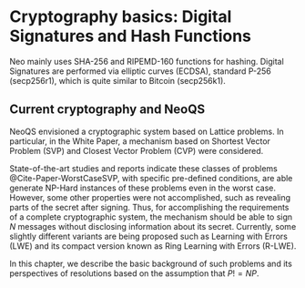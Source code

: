 # Cryptography basics: Digital Signatures and Hash Functions

Neo mainly uses SHA-256 and RIPEMD-160 functions for hashing.
Digital Signatures are performed via elliptic curves (ECDSA), standard P-256 (secp256r1), which is quite similar to Bitcoin (secp256k1).

## Current cryptography and NeoQS

NeoQS envisioned a cryptographic system based on Lattice problems.
In particular, in the White Paper, a mechanism based on Shortest Vector Problem (SVP) and Closest Vector Problem (CVP)
were considered.

State-of-the-art studies and reports indicate these classes of problems @Cite-Paper-WorstCaseSVP, with specific pre-defined conditions,
are able generate NP-Hard instances of these problems even in the worst case.
However, some other properties were not accomplished, such as revealing parts of the secret after signing.
Thus, for accomplishing the requirements of a complete cryptographic system, the mechanism should be able to sign $N$ messages
without disclosing information about its secret.
Currently, some slightly different variants are being proposed such as Learning with Errors (LWE) and its compact version known as Ring Learning with Errors (R-LWE).

In this chapter, we describe the basic background of such problems and its perspectives of resolutions based on
the assumption that $P != NP$.
